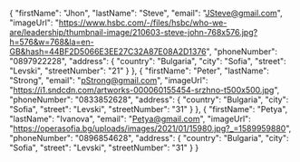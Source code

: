 {
"firstName": "Jhon",
"lastName": "Steve",
"email": "JSteve@gmail.com",
"imageUrl": "https://www.hsbc.com/-/files/hsbc/who-we-are/leadership/thumbnail-image/210603-steve-john-768x576.jpg?h=576&w=768&la=en-GB&hash=44BF2D5066E3EE27C32A87E08A2D1376",
"phoneNumber": "0897922228",
"address": {
"country": "Bulgaria",
"city": "Sofia",
"street": "Levski",
"streetNumber": "21"
}
},
{
"firstName": "Peter",
"lastName": "Strong",
"email": "pStrong@gmail.com",
"imageUrl": "https://i1.sndcdn.com/artworks-000060155454-srzhno-t500x500.jpg",
"phoneNumber": "0833852628",
"address": {
"country": "Bulgaria",
"city": "Sofia",
"street": "Levski",
"streetNumber": "31"
}
},
{
"firstName": "Petya",
"lastName": "Ivanova",
"email": "Petya@gmail.com",
"imageUrl": "https://operasofia.bg/uploads/images/2021/01/15980.jpg?_=1589959880",
"phoneNumber": "0896854628",
"address": {
"country": "Bulgaria",
"city": "Sofia",
"street": "Levski",
"streetNumber": "31"
}
}
